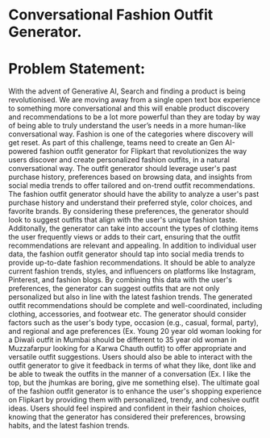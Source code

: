 # Conversational Fashion Outfit Generator.
# Problem Statement:
With the advent of Generative AI, Search and finding a product is being revolutionised. We are
moving away from a single open text box experience to something more conversational and this
will enable product discovery and recommendations to be a lot more powerful than they are
today by way of being able to truly understand the user’s needs in a more human-like
conversational way. Fashion is one of the categories where discovery will get reset.
As part of this challenge, teams need to create an Gen AI-powered fashion outfit generator for
Flipkart that revolutionizes the way users discover and create personalized fashion outfits, in a
natural conversational way. The outfit generator should leverage user's past purchase history,
preferences based on browsing data, and insights from social media trends to offer tailored and
on-trend outfit recommendations.
The fashion outfit generator should have the ability to analyze a user's past purchase history and
understand their preferred style, color choices, and favorite brands. By considering these
preferences, the generator should look to suggest outfits that align with the user's unique fashion
taste. Additonally, the generator can take into account the types of clothing items the user
frequently views or adds to their cart, ensuring that the outfit recommendations are relevant and
appealing.
In addition to individual user data, the fashion outfit generator should tap into social media
trends to provide up-to-date fashion recommendations. It should be able to analyze current
fashion trends, styles, and influencers on platforms like Instagram, Pinterest, and fashion
blogs. By combining this data with the user's preferences, the generator can suggest outfits
that are not only personalized but also in line with the latest fashion trends.
The generated outfit recommendations should be complete and well-coordinated, including
 clothing, accessories, and footwear etc. The generator should consider factors such as the user's
 body type, occasion (e.g., casual, formal, party), and regional and age preferences (Ex. Young 20
 year old woman looking for a Diwali outfit in Mumbai should be different to 35 year old woman in
 Muzzafarpur looking for a Karwa Chauth outfit) to offer appropriate and versatile outfit
 suggestions. Users should also be able to interact with the outfit generator to give it feedback in
 terms of what they like, dont like and be able to tweak the outfits in the manner of a conversation
 (Ex. I like the top, but the jhumkas are boring, give me something else).
 The ultimate goal of the fashion outfit generator is to enhance the user's shopping experience on
 Flipkart by providing them with personalized, trendy, and cohesive outfit ideas. Users should feel
 inspired and confident in their fashion choices, knowing that the generator has considered their
 preferences, browsing habits, and the latest fashion trends.
